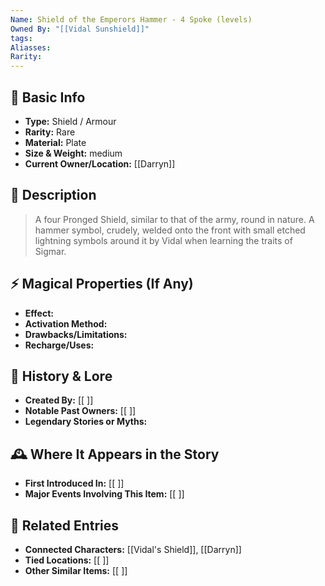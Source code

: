 ```yaml
---
Name: Shield of the Emperors Hammer - 4 Spoke (levels)
Owned By: "[[Vidal Sunshield]]"
tags: 
Aliasses: 
Rarity:
---
```

## 🏺 Basic Info
- **Type:** Shield / Armour
- **Rarity:** Rare
- **Material:**  Plate
- **Size & Weight:** medium 
- **Current Owner/Location:** [[Darryn]]

## 🔮 Description
> A four Pronged Shield, similar to that of the army, round in nature. A hammer symbol, crudely, welded onto the front with small etched lightning symbols around it by Vidal when learning the traits of Sigmar.
## ⚡ Magical Properties (If Any)
- **Effect:**  
- **Activation Method:**  
- **Drawbacks/Limitations:**  
- **Recharge/Uses:**  

## 📖 History & Lore
- **Created By:** [[ ]]  
- **Notable Past Owners:** [[ ]]  
- **Legendary Stories or Myths:**  

## 🕰️ Where It Appears in the Story
- **First Introduced In:** [[ ]]  
- **Major Events Involving This Item:** [[ ]]  

## 🔗 Related Entries
- **Connected Characters:** [[Vidal's Shield]], [[Darryn]]
- **Tied Locations:** [[ ]]  
- **Other Similar Items:** [[ ]]  
